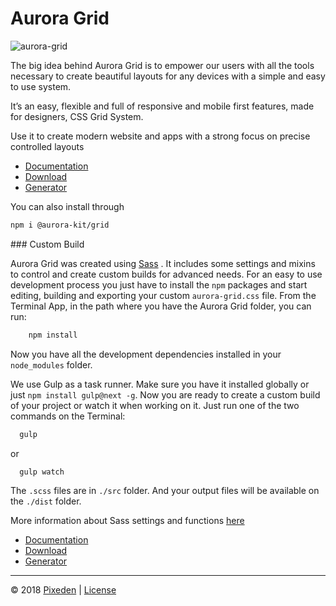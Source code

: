 # Aurora Grid

![aurora-grid](http://www.pixeden.com/media/k2/items/cache/aurora-grid-css-system-M.jpg)

The big idea behind Aurora Grid is to empower our users with all the tools necessary to create beautiful layouts for any devices with a simple and easy to use system.

It’s an easy, flexible and full of responsive and mobile first features, made for designers, CSS Grid System.

Use it to create modern website and apps with a strong focus on precise controlled layouts

- [Documentation](http://themes-pixeden.com/aurora-kit/documentation.html)
- [Download](https://www.pixeden.com/html-css/aurora-grid-css-system)
- [Generator](http://themes-pixeden.com/aurora-kit/grid-generator)

You can also install through

```bash
npm i @aurora-kit/grid
```

### Custom Build

Aurora Grid was created using [Sass](http://sass-lang.com/) . It includes some settings and mixins to control and create custom builds for advanced needs.
For an easy to use development process you just have to install the `npm` packages and start editing, building and exporting your custom `aurora-grid.css` file. From the Terminal App, in the path where you have the Aurora Grid folder, you can run:

```bash
    npm install
```

Now you have all the development dependencies installed in your `node_modules` folder.

We use Gulp as a task runner. Make sure you have it installed globally or just `npm install gulp@next -g`. Now you are ready to create a custom build of your project or watch it when working on it. Just run one of the two commands on the Terminal:

```bash
  gulp
```

or

```bash
  gulp watch
```

The `.scss` files are in `./src` folder. And your output files will be available on the `./dist` folder.

More information about Sass settings and functions [here](http://themes-pixeden.com/aurora-kit/grid.html#custom-settings)

- [Documentation](http://themes-pixeden.com/aurora-kit/documentation.html)
- [Download](https://www.pixeden.com/html-css/aurora-grid-css-system)
- [Generator](http://themes-pixeden.com/aurora-kit/grid-generator)

---

&copy; 2018 [Pixeden](http://www.pixeden.com/) | [License](http://www.pixeden.com/license)
